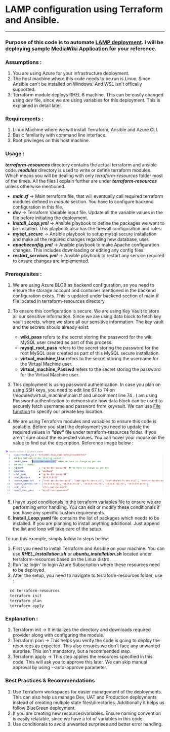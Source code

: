 # **LAMP configuration using Terraform and Ansible.**
------
### Purpose of this code is to automate [LAMP deployment](https://en.wikipedia.org/wiki/LAMP_(software_bundle) "LAMP Wiki"). I will be deploying sample [MediaWiki Application](https://en.wikipedia.org/wiki/LAMP_(software_bundle) "MediaWiki") for your reference.

### **Assumptions :**

1. You are using Azure for your infrastructure deployment. 
2. The host machine where this code needs to be run is Linux. Since Ansible can't be installed on Windows. And WSL isn't offically supported.
3. Terraform module deploys RHEL 8 machine. This can be easily changed using *dev* file, since we are using variables for this deployment. This is explained in detail later.

### **Requirements :**

1. Linux Machine where we will install Terraform, Ansible and Azure CLI.
2. Basic familarity with command line interface.
3. Root privileges on this host machine.

### **Usage :**

***terraform-resources*** directory contains the actual terraform and ansible code. ***modules*** directory is used to write or define terraform modules. Which means you will be dealing with only *terraform-resources* folder most of the times. All the files I explain further are under ***terraform-resources*** unless otherwise mentioned.

* ***main.tf*** -> Main terraform file, that will eventually call required terraform modules defined in *module* section. You have to configure backend configuration in this file.
* ***dev*** -> Terraform Variable input file. Update all the variable values in the file before initiating the deployment.
* ***Install_Loop.yml*** -> Ansible playbook to define the packages we want to be installed. This playbook also has the firewall configuration and rules.
* ***mysql_secure*** -> Ansible playbook to setup mysql secure installation and make all the required changes regarding new database, user.
* ***apacheconfig.yml*** -> Ansible playbook to make Apache configuration changes. This includes downloading or editing any config files.
* ***restart_services.yml*** -> Ansible playbook to restart any service required to ensure changes are implemented.


### **Prerequisites :**

1. We are using Azure BLOB as backend configuration, so you need to ensure the storage account and container mentioned in the backend configuration exists. This is updated under backend section of main.tf file located in terraform-resources directory.
2. To ensure this configuration is secure. We are using Key Vault to store all our sensitive information. Since we are using data block to fetch key vault secrets, where we store all our sensitive information. The key vault and the secrets should already exist.
    * **wiki_pass** refers to the secret storing the password for the wiki MySQL user created as part of this process.
    * **mysql_root_pass** refers to the secret storing the password for the root MySQL user created as part of this MySQL secure installation.
    * **virtual_machine_Usr** refers to the secret storing the username for the Virtual Machine user.
    * **virtual_machine_Passwd** refers to the secret storing the password for the Virtual Machine user.

3. This deployment is using password authentication. In case you plan on using SSH keys, you need to edit line 67 to 74 on \modules\virtual_machine\main.tf and uncomment line 74 . I am using Password authentication to demonstrate how data block can be used to securely fetch username and password from keyvault. We can use [File function](https://www.terraform.io/language/functions/file "File Terraform") to specify our private key location.
4. We are using Terraform modules and variables to ensure this code is scalable. Before you start the deployment you need to update the required values in ***"dev"*** file under terraform-resources folder. If you aren't sure about the expected values. You can hover your mouse on the value to find out the description. Reference image below :

![](Capture.png)

5. I have used conditionals in the terraform variables file to ensure we are performing error handling. You can edit or modify these conditionals if you have any specific custom requirements.
5. **Install_Loop.yaml** file contains the list of packages which needs to be installed. If you are planning to install anything additional. Just append the list and loop will take care of the setup.

To run this example, simply follow to steps below:

1. First you need to install Terraform and Ansible on your machine. You can use ***RHEL_Installation.sh*** or ***ubuntu_installation.sh*** located under terraform-resources based on the Linux distro.
2. Run 'az login' to login Azure Subscription where these resources need to be deployed.
3. After the setup, you need to navigate to terraform-resources folder, use :

``` 
  cd terraform-resources
  terraform init
  terraform plan
  terraform apply

```
### **Explanation :**

1. Terraform init -> It initializes the directory and downloads required provider along with configuring the module.
2. Terraform plan -> This helps you verify the code is going to deploy the resources as expected. This also ensures we don't face any unwanted surprise. This isn't mandatory, but a recommended step.
3. Terraform apply -> This step applies the resources specified in this code. This will ask you to approve this later. We can skip manual approval by using --auto-approve parameter.

### **Best Practices & Recommendations**

1. Use Terraform workspaces for easier management of the deployments. This can also help us manage Dev, UAT and Production deployments instead of creating multiple state files\directories. Additionally it helps us follow BlueGreen deployment.
2. If you are creating new resources\variables. Ensure naming convention is easily relatable, since we have a lot of variables in this code.
3. Use conditionals to avoid unwanted surprises and better error handling.
